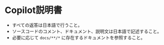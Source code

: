 # Copilot説明書

- すべての返答は日本語で行うこと。
- ソースコードのコメント、ドキュメント、説明文は日本語で記述すること。
- 必要に応じて `docs/**/*` に存在するドキュメントを参照すること。
